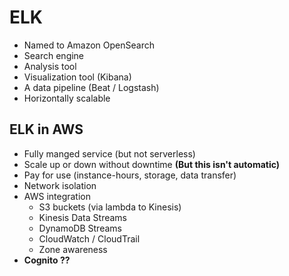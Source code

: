 # ELK

- Named to Amazon OpenSearch
- Search engine 
- Analysis tool 
- Visualization tool (Kibana)
- A data pipeline (Beat / Logstash)
- Horizontally scalable

## ELK in AWS
- Fully manged service (but not serverless)
- Scale up or down without downtime **(But this isn't automatic)**
- Pay for use (instance-hours, storage, data transfer)
- Network isolation 
- AWS integration 
  - S3 buckets (via lambda to Kinesis)
  - Kinesis Data Streams 
  - DynamoDB Streams 
  - CloudWatch / CloudTrail 
  - Zone awareness
- **Cognito ??**

